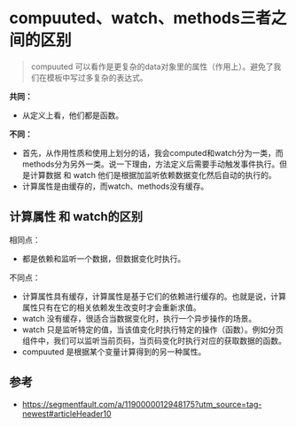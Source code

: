 # compuuted、watch、methods三者之间的区别

> compuuted 可以看作是更复杂的data对象里的属性（作用上）。避免了我们在模板中写过多复杂的表达式。

**共同：**
 - 从定义上看，他们都是函数。

**不同：** 
 - 首先，从作用性质和使用上划分的话，我会computed和watch分为一类，而methods分为另外一类。说一下理由，方法定义后需要手动触发事件执行。但是计算数据 和 watch 他们是根据加监听依赖数据变化然后自动的执行的。
 - 计算属性是由缓存的，而watch、methods没有缓存。

## 计算属性 和 watch的区别

相同点：
 - 都是依赖和监听一个数据，但数据变化时执行。

不同点：
 - 计算属性具有缓存，计算属性是基于它们的依赖进行缓存的。也就是说，计算属性只有在它的相关依赖发生改变时才会重新求值。
 - watch 没有缓存，很适合当数据变化时，执行一个异步操作的场景。
 - watch 只是监听特定的值，当该值变化时执行特定的操作（函数）。例如分页组件中，我们可以监听当前页码，当页码变化时执行对应的获取数据的函数。
 - compuuted 是根据某个变量计算得到的另一种属性。


## 参考
 - https://segmentfault.com/a/1190000012948175?utm_source=tag-newest#articleHeader10
